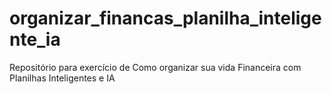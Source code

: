 # organizar_financas_planilha_inteligente_ia
Repositório para exercício de Como organizar sua vida Financeira com Planilhas Inteligentes e IA
